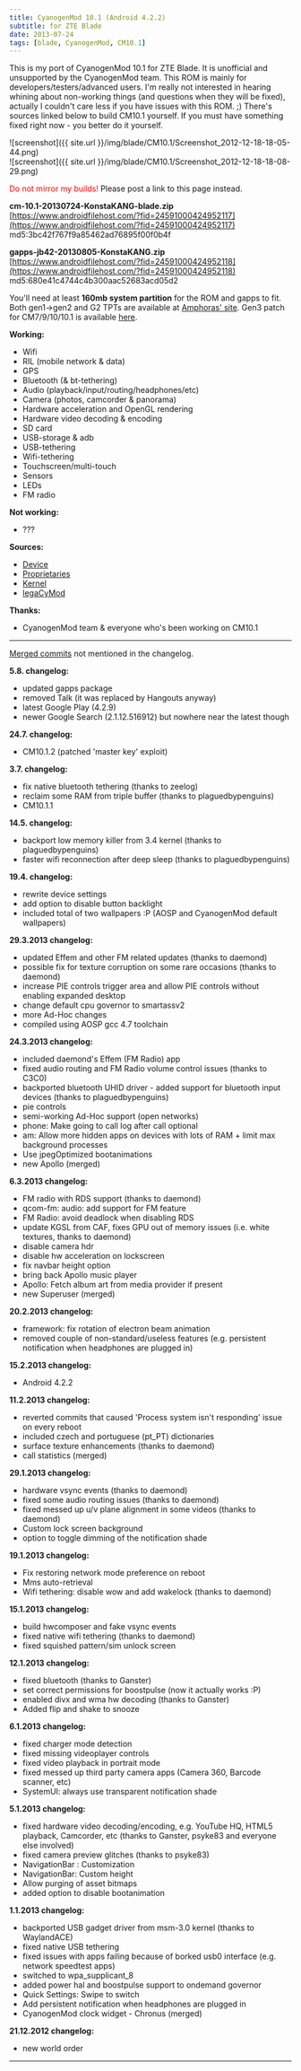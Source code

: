 ```yaml
---
title: CyanogenMod 10.1 (Android 4.2.2)
subtitle: for ZTE Blade
date: 2013-07-24
tags: [blade, CyanogenMod, CM10.1]
---
```


This is my port of CyanogenMod 10.1 for ZTE Blade. It is unofficial and unsupported by the CyanogenMod team. This ROM is mainly for developers/testers/advanced users. I'm really not interested in hearing whining about non-working things (and questions when they will be fixed), actually I couldn't care less if you have issues with this ROM. ;) There's sources linked below to build CM10.1 yourself. If you must have something fixed right now - you better do it yourself.

![screenshot]({{ site.url }}/img/blade/CM10.1/Screenshot_2012-12-18-18-05-44.png)  
![screenshot]({{ site.url }}/img/blade/CM10.1/Screenshot_2012-12-18-18-08-29.png)

<span style="color:#FF0000;">Do not mirror my builds!</span> Please post a link to this page instead.

**cm-10.1-20130724-KonstaKANG-blade.zip**  
[https://www.androidfilehost.com/?fid=24591000424952117](https://www.androidfilehost.com/?fid=24591000424952117)  
md5:3bc42f767f9a85462ad76895f00f0b4f

**gapps-jb42-20130805-KonstaKANG.zip**  
[https://www.androidfilehost.com/?fid=24591000424952118](https://www.androidfilehost.com/?fid=24591000424952118)  
md5:680e41c4744c4b300aac52683acd05d2

You'll need at least **160mb system partition** for the ROM and gapps to fit. Both gen1->gen2 and G2 TPTs are available at [Amphoras' site](http://amphoras.co.uk/index.php/downloads/blade-tpts). Gen3 patch for CM7/9/10/10.1 is available [here](https://www.androidfilehost.com/?fid=24591000424952119).

**Working:**

- Wifi
- RIL (mobile network & data)
- GPS
- Bluetooth (& bt-tethering)
- Audio (playback/input/routing/headphones/etc)
- Camera (photos, camcorder & panorama)
- Hardware acceleration and OpenGL rendering
- Hardware video decoding & encoding
- SD card
- USB-storage & adb
- USB-tethering
- Wifi-tethering
- Touchscreen/multi-touch
- Sensors
- LEDs
- FM radio

**Not working:**

- ???

**Sources:**

- [Device](https://github.com/KonstaT/android_device_zte_blade)
- [Proprietaries](https://github.com/KonstaT/proprietary_vendor_zte)
- [Kernel](https://github.com/KonstaT/zte-kernel-msm7x27)
- [legaCyMod](https://github.com/legaCyMod)

**Thanks:**

- CyanogenMod team & everyone who's been working on CM10.1

----

[Merged commits](https://review.lineageos.org/#/q/status:merged++branch:cm-10.1+-project:%255E.*device.*+-project:%255E.*kernel.*,n,z) not mentioned in the changelog.

**5.8. changelog:**

- updated gapps package
- removed Talk (it was replaced by Hangouts anyway)
- latest Google Play (4.2.9)
- newer Google Search (2.1.12.516912) but nowhere near the latest though

**24.7. changelog:**

- CM10.1.2 (patched 'master key' exploit)

**3.7. changelog:**

- fix native bluetooth tethering (thanks to zeelog)
- reclaim some RAM from triple buffer (thanks to plaguedbypenguins)
- CM10.1.1

**14.5. changelog:**

- backport low memory killer from 3.4 kernel (thanks to plaguedbypenguins)
- faster wifi reconnection after deep sleep (thanks to plaguedbypenguins)

**19.4. changelog:**

- rewrite device settings
- add option to disable button backlight
- included total of two wallpapers :P (AOSP and CyanogenMod default wallpapers)

**29.3.2013 changelog:**

- updated Effem and other FM related updates (thanks to daemond)
- possible fix for texture corruption on some rare occasions (thanks to daemond)
- increase PIE controls trigger area and allow PIE controls without enabling expanded desktop
- change default cpu governor to smartassv2
- more Ad-Hoc changes
- compiled using AOSP gcc 4.7 toolchain

**24.3.2013 changelog:**

- included daemond's Effem (FM Radio) app
- fixed audio routing and FM Radio volume control issues (thanks to C3C0)
- backported bluetooth UHID driver - added support for bluetooth input devices (thanks to plaguedbypenguins)
- pie controls
- semi-working Ad-Hoc support (open networks)
- phone: Make going to call log after call optional
- am: Allow more hidden apps on devices with lots of RAM + limit max background processes
- Use jpegOptimized bootanimations
- new Apollo (merged)

**6.3.2013 changelog:**

- FM radio with RDS support (thanks to daemond)
- qcom-fm: audio: add support for FM feature
- FM Radio: avoid deadlock when disabling RDS
- update KGSL from CAF, fixes GPU out of memory issues (i.e. white textures, thanks to daemond)
- disable camera hdr
- disable hw acceleration on lockscreen
- fix navbar height option
- bring back Apollo music player
- Apollo: Fetch album art from media provider if present
- new Superuser (merged)

**20.2.2013 changelog:**

- framework: fix rotation of electron beam animation
- removed couple of non-standard/useless features (e.g. persistent notification when headphones are plugged in)

**15.2.2013 changelog:**

- Android 4.2.2

**11.2.2013 changelog:**

- reverted commits that caused 'Process system isn't responding' issue on every reboot
- included czech and portuguese (pt_PT) dictionaries
- surface texture enhancements (thanks to daemond)
- call statistics (merged)

**29.1.2013 changelog:**

- hardware vsync events (thanks to daemond)
- fixed some audio routing issues (thanks to daemond)
- fixed messed up u/v plane alignment in some videos (thanks to daemond)
- Custom lock screen background
- option to toggle dimming of the notification shade

**19.1.2013 changelog:**

- Fix restoring network mode preference on reboot
- Mms auto-retrieval
- Wifi tethering: disable wow and add wakelock (thanks to daemond)

**15.1.2013 changelog:**

- build hwcomposer and fake vsync events
- fixed native wifi tethering (thanks to daemond)
- fixed squished pattern/sim unlock screen

**12.1.2013 changelog:**

- fixed bluetooth (thanks to Ganster)
- set correct permissions for boostpulse (now it actually works :P)
- enabled divx and wma hw decoding (thanks to Ganster)
- Added flip and shake to snooze

**6.1.2013 changelog:**

- fixed charger mode detection
- fixed missing videoplayer controls
- fixed video playback in portrait mode
- fixed messed up third party camera apps (Camera 360, Barcode scanner, etc)
- SystemUI: always use transparent notification shade

**5.1.2013 changelog:**

- fixed hardware video decoding/encoding, e.g. YouTube HQ, HTML5 playback, Camcorder, etc (thanks to Ganster, psyke83 and everyone else involved)
- fixed camera preview glitches (thanks to psyke83)
- NavigationBar : Customization
- NavigationBar: Custom height
- Allow purging of asset bitmaps
- added option to disable bootanimation

**1.1.2013 changelog:**

- backported USB gadget driver from msm-3.0 kernel (thanks to WaylandACE)
- fixed native USB tethering
- fixed issues with apps failing because of borked usb0 interface (e.g. network speedtest apps)
- switched to wpa_supplicant_8
- added power hal and boostpulse support to ondemand governor
- Quick Settings: Swipe to switch
- Add persistent notification when headphones are plugged in
- CyanogenMod clock widget - Chronus (merged)

**21.12.2012 changelog:**

- new world order

----

